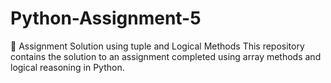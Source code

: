 # Python-Assignment-5
📘 Assignment Solution using tuple and Logical Methods  This repository contains the solution to an assignment completed using array methods and logical reasoning in Python.

